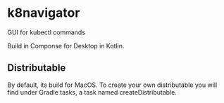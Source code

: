 # k8navigator
GUI for kubectl commands

Build in Componse for Desktop in Kotlin.

## Distributable

By default, its build for MacOS. 
To create your own distributable you will find under Gradle
tasks, a task named createDistributable.
